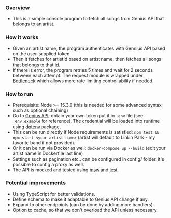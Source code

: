 ### Overview

- This is a simple console program to fetch all songs from Genius API that belongs to an artist.

### How it works
- Given an artist name, the program authenticates with Gennius API based on the user-supplied token.
- Then it fetches for artistId based on artist name, then fetches all songs that belongs to that id.
- If there is error, the program retries 5 times and wait for 2 seconds between each attempt. The request module is wrapped under [Bottleneck](https://github.com/SGrondin/bottleneck) which allows more rate limiting control ability if needed.

### How to run
- Prerequisite: Node >= 15.3.0 (this is needed for some advanced syntax such as optional chaining)
- Go to [Genius API](https://docs.genius.com/#/authentication-h1), obtain your own token put it in `.env` file (see `.env.example` for reference). The credential will be loaded into runtime using [dotenv](https://github.com/motdotla/dotenv) package.
- This can be run directly if Node requirements is satisfied: `npm test && npm start <your artist name>` (artist will default to Linkin Park - my favorite band if not provided).
- Or it can be run via Docker as well: `docker-compose up --build` (edit your artist name in Dockerfile last line)
- Settings such as pagination etc.. can be configured in config/ folder. It's possible to config a proxy as well.
- The API is mocked and tested using [msw](https://mswjs.io/) and [jest](https://jestjs.io/).

### Potential improvements
- Using TypeScript for better validations.
- Define schema to make it adaptable to Genius API change if any.
- Expand to other endpoints (can be done by adding more handlers).
- Option to cache, so that we don't overload the API unless necessary.